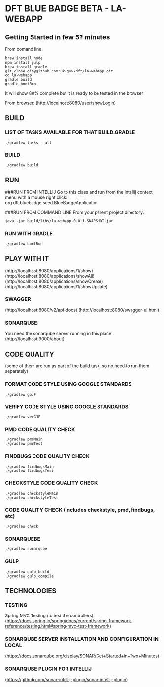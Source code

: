 # DFT BLUE BADGE BETA - LA-WEBAPP

## Getting Started in few 5? minutes
From comand line:
```
brew install node
npm install gulp
brew install gradle
git clone git@github.com:uk-gov-dft/la-webapp.git
cd la-webapp
gradle build
gradle bootRun
```
It will show 80% complete but it is ready to be tested in the browser

From browser:
(http://localhost:8080/user/showLogin)

## BUILD

### LIST OF TASKS AVAILABLE FOR THAT BUILD.GRADLE
```
./gradlew tasks --all
```

### BUILD
```
./gradlew build
```

## RUN
###RUN FROM INTELLIJ
Go to this class and run from the intellij context menu with a mouse right click:
org.dft.bluebadge.seed.BlueBadgeApplication

###RUN FROM COMMAND LINE
From your parent project directory:
```
java -jar build/libs/la-webapp-0.0.1-SNAPSHOT.jar
```

### RUN WITH GRADLE
```
./gradlew bootRun
```

## PLAY WITH IT

(http://localhost:8080/applications/1/show)
(http://localhost:8080/applications/showAll)
(http://localhost:8080/applications/showCreate)
(http://localhost:8080/applications/1/showUpdate)

### SWAGGER
(http://localhost:8080/v2/api-docs)
(http://localhost:8080/swagger-ui.html)

### SONARQUBE:
You need the sonarqube server running in this place:
(http://localhost:9000/about)

## CODE QUALITY

(some of them are run as part of the build task, so no need to run them separately)

### FORMAT CODE STYLE USING GOOGLE STANDARDS
```
./gradlew goJF
```

### VERIFY CODE STYLE USING GOOGLE STANDARDS
```
./gradlew verGJF
```

### PMD CODE QUALITY CHECK
```
./gradlew pmdMain
./gradlew pmdTest
```

### FINDBUGS CODE QUALITY CHECK
```
./gradlew findbugsMain
./gradlew findbugsTest
```

### CHECKSTYLE CODE QUALITY CHECK
```
./gradlew checkstyleMain
./gradlew checkstyleTest
```

### CODE QUALITY CHECK (includes checkstyle, pmd, findbugs, etc)
```
./gradlew check
```

### SONARQUEBE
```
./gradlew sonarqube
```

### GULP
```
./gradlew gulp_build
./gradlew gulp_compile
```



## TECHNOLOGIES

### TESTING
Spring MVC Testing (to test the controllers):
(https://docs.spring.io/spring/docs/current/spring-framework-reference/testing.html#spring-mvc-test-framework)

### SONARQUBE SERVER INSTALLATION AND CONFIGURATION IN LOCAL
(https://docs.sonarqube.org/display/SONAR/Get+Started+in+Two+Minutes)

### SONARQUBE PLUGIN FOR INTELLIJ
(https://github.com/sonar-intellij-plugin/sonar-intellij-plugin)

